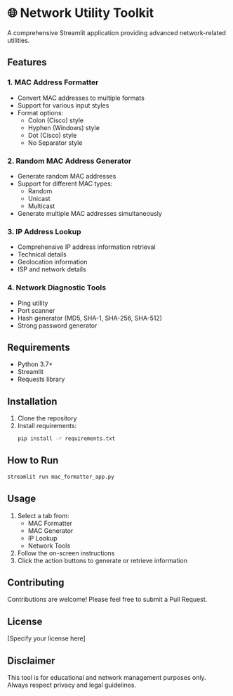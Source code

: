 # 🌐 Network Utility Toolkit

A comprehensive Streamlit application providing advanced network-related utilities.

## Features

### 1. MAC Address Formatter
- Convert MAC addresses to multiple formats
- Support for various input styles
- Format options:
  - Colon (Cisco) style
  - Hyphen (Windows) style
  - Dot (Cisco) style
  - No Separator style

### 2. Random MAC Address Generator
- Generate random MAC addresses
- Support for different MAC types:
  - Random
  - Unicast
  - Multicast
- Generate multiple MAC addresses simultaneously

### 3. IP Address Lookup
- Comprehensive IP address information retrieval
- Technical details
- Geolocation information
- ISP and network details

### 4. Network Diagnostic Tools
- Ping utility
- Port scanner
- Hash generator (MD5, SHA-1, SHA-256, SHA-512)
- Strong password generator

## Requirements
- Python 3.7+
- Streamlit
- Requests library

## Installation
1. Clone the repository
2. Install requirements: 
   ```bash
   pip install -r requirements.txt
   ```

## How to Run
```bash
streamlit run mac_formatter_app.py
```

## Usage
1. Select a tab from:
   - MAC Formatter
   - MAC Generator
   - IP Lookup
   - Network Tools
2. Follow the on-screen instructions
3. Click the action buttons to generate or retrieve information

## Contributing
Contributions are welcome! Please feel free to submit a Pull Request.

## License
[Specify your license here]

## Disclaimer
This tool is for educational and network management purposes only. Always respect privacy and legal guidelines.
